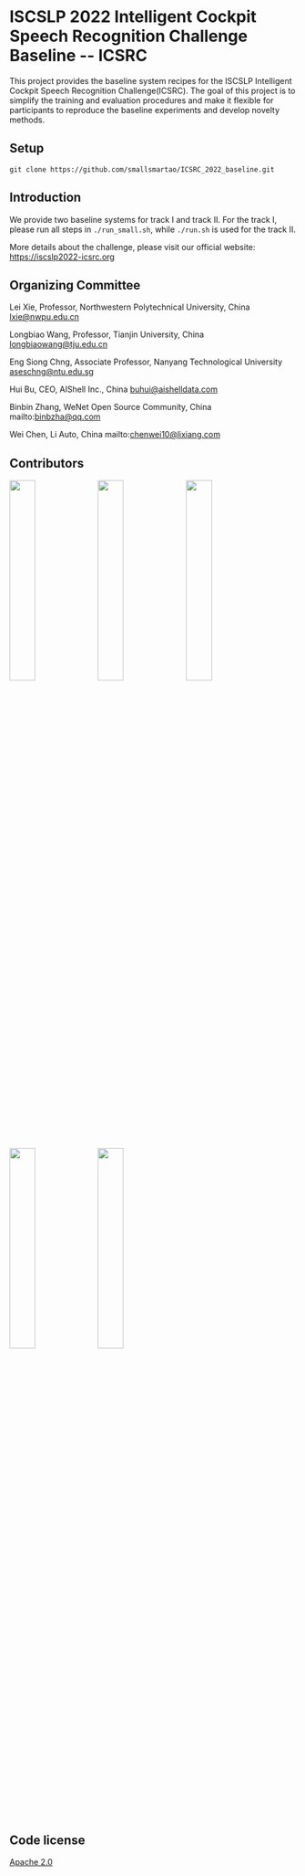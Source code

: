 # ISCSLP 2022 Intelligent Cockpit Speech Recognition Challenge Baseline -- ICSRC


This project provides the baseline system recipes for the ISCSLP Intelligent Cockpit Speech Recognition Challenge(ICSRC). The goal of this project is to simplify the training and evaluation procedures and make it flexible for participants to reproduce the baseline experiments and develop novelty methods.  


## Setup

```shell
git clone https://github.com/smallsmartao/ICSRC_2022_baseline.git
```

## Introduction

We provide two baseline systems for track I and track II. For the track I, please run all steps in `./run_small.sh`, while `./run.sh` is used for the track II.
  
More details about the challenge, please visit our official website:
https://iscslp2022-icsrc.org

## Organizing Committee 
Lei Xie, Professor, Northwestern Polytechnical University, China lxie@nwpu.edu.cn

Longbiao Wang, Professor, Tianjin University, China longbiaowang@tju.edu.cn

Eng Siong Chng, Associate Professor, Nanyang Technological University aseschng@ntu.edu.sg

Hui Bu, CEO, AIShell Inc., China buhui@aishelldata.com

Binbin Zhang,  WeNet Open Source Community, China mailto:binbzha@qq.com

Wei Chen, Li Auto, China mailto:chenwei10@lixiang.com
## Contributors
<img src="https://s2.loli.net/2022/09/13/LhwiP5eHyTgSmaW.png" width="30%">    
<img src="https://s2.loli.net/2022/09/13/oC2iErXVAGNBHfm.png" width="30%">         
<img src="https://s2.loli.net/2022/09/13/HBP7mxhA5Io42Ss.png" width="30%">
<img src="https://s2.loli.net/2022/09/13/qLrcUaEfBxkpNAi.jpg" width="30%">
<img src="https://s2.loli.net/2022/09/13/oAvMk3KXDS8L2WE.jpg" width="30%">             



## Code license 

[Apache 2.0](./LICENSE)

